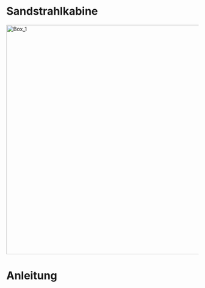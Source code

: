 <h1>Sandstrahlkabine</h1>
<img width="600" alt="Box_1" src="https://user-images.githubusercontent.com/42463588/125674961-23553e8e-5493-4445-a9ef-c3ee2e43a792.JPG">


# Anleitung
